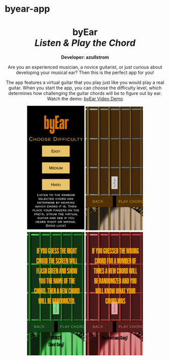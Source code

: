 # byear-app

<div align="center">
  
  <h1>
    byEar <br><i>Listen & Play the Chord</i>
  </h1>
    
  <b>Developer: azullstrom</b>

  <p>
  Are you an experienced musician, a novice guitarist, or just curious about developing your musical ear? Then this is the perfect app for you!
  
  The app features a virtual guitar that you play just like you would play a real guitar. When you start the app, you can choose the difficulty level, which determines how challenging the guitar chords will be to figure out by ear.
  <br>
  Watch the demo: <a href="https://www.youtube.com/shorts/axf98eDB3H4" target="_blank">byEar Video Demo</a>
  </p>
  
  <img src='byEarStartMenu1242x2688.jpg' width='180'>
  <img src='byEarMain1242x2688.jpg' width='180'>
  <img src='byEarMainGreen1242x2688.jpg' width='180'>
  <img src='byEarMainRed1242x2688.jpg' width='180'>

</div>
